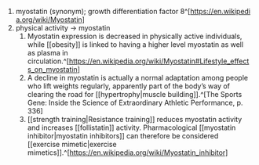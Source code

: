 1. myostatin (synonym); growth differentiation factor 8^[https://en.wikipedia.org/wiki/Myostatin]
2. physical activity → myostatin
	1. Myostatin expression is decreased in physically active individuals, while [[obesity]] is linked to having a higher level myostatin as well as plasma in circulation.^[https://en.wikipedia.org/wiki/Myostatin#Lifestyle_effects_on_myostatin]
	2. A decline in myostatin is actually a normal adaptation among people who lift weights regularly, apparently part of the body’s way of clearing the road for [[hypertrophy|muscle building]].^[The Sports Gene: Inside the Science of Extraordinary Athletic Performance, p. 336]
	3. [[strength training|Resistance training]] reduces myostatin activity and increases [[follistatin]] activity. Pharmacological [[myostatin inhibitor|myostatin inhibitors]] can therefore be considered [[exercise mimetic|exercise mimetics]].^[https://en.wikipedia.org/wiki/Myostatin_inhibitor]